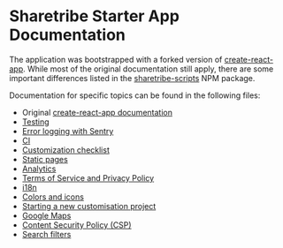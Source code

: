 # Sharetribe Starter App Documentation

The application was bootstrapped with a forked version of
[create-react-app](https://github.com/facebookincubator/create-react-app). While most of the
original documentation still apply, there are some important differences listed in the
[sharetribe-scripts](https://www.npmjs.com/package/sharetribe-scripts) NPM package.

Documentation for specific topics can be found in the following files:

* Original
  [create-react-app documentation](https://github.com/sharetribe/create-react-app/blob/master/packages/react-scripts/template/README.md)
* [Testing](testing.md)
* [Error logging with Sentry](sentry.md)
* [CI](ci.md)
* [Customization checklist](customization-checklist.md)
* [Static pages](static-pages.md)
* [Analytics](analytics.md)
* [Terms of Service and Privacy Policy](terms-of-service-and-privacy-policy.md)
* [i18n](i18n.md)
* [Colors and icons](colors-and-icons.md)
* [Starting a new customisation project](starting-a-new-customisation-project.md)
* [Google Maps](google-maps.md)
* [Content Security Policy (CSP)](content-security-policy.md)
* [Search filters](search-filters.md)
